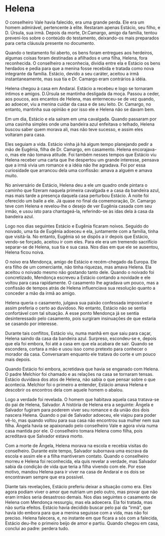 # Helena

O conselheiro Vale havia falecido, era uma grande perda. Ele era um homem admirável, pertencente à elite. Restaram apenas Estácio, seu filho, e D. Úrsula, sua irmã. Depois da morte, Dr.Camargo, amigo da família, tentou preveni-los sobre o conteúdo do testamento, deixando-os mais preparados para certa cláusula presente no documento. 

Quando o testamento foi aberto, os bens foram entregues aos herdeiros, algumas coisas foram destinadas a afilhados e uma filha, Helena, fora reconhecida. O conselheiro a reconhecia, dividia entre ela e Estácio os bens herdados e pedia para que a menina fosse recebida e tratada como nova integrante da família. Estácio, devido a seu caráter, aceitou a irmã instantaneamente, mas sua tia e Dr. Camargo eram contrários à idéia. 

Helena chegou à casa em Andaraí. Estácio a recebeu e logo se tornaram íntimos e amigos. D.Úrsula se mantinha desligada da moça. Passou a ceder, aos poucos, aos encantos de Helena, mas enterneceu-se de vez quando, ao adoecer, viu a menina cuidar da casa e de seu leito. Dr. Camargo, no entanto, mantinha sua opinião e por isso ele e Helena não se davam bem. 

Em um dia, Estácio e ela saíram em uma cavalgada. Quando passaram por uma casinha simples onde uma bandeira azul enfeitava o telhado, Helena buscou saber quem morava ali, mas não teve sucesso, e assim eles voltaram para casa. 

Eles seguiam a vida. Estácio vinha já há algum tempo planejando pedir a mão de Eugênia, filha de Dr. Camargo, em casamento. Helena encorajava-o, mas ele não tomava atitude. Foi também nesses tempos que Estácio viu Helena receber uma carta que lhe despertou um grande interesse, pensava que a irmã vivia um romance e a idéia não lhe agradava. Foi por essa curiosidade que arrancou dela uma confissão: amava a alguém e amava muito. 

No aniversário de Estácio, Helena deu a ele um quadro onde pintara o caminho que fizeram naquela primeira cavalgada e a casa da bandeira azul, mas mais tarde a presença daquela casa perturbou Estácio. À noite foi oferecido um baile a ele. Já quase no final da comemoração, Dr. Camargo teve com Helena e revelou-lhe o desejo de ver Eugênia casada com seu irmão, e usou isto para chantageá-la, referindo-se às idas dela à casa da bandeira azul. 

Logo nos dias seguintes Estácio e Eugênia ficaram noivos. Seguido do noivado, uma tia de Eugênia adoeceu e ela, juntamente com a família, tinha que visitá-la. No entanto, Eugênia só se dispôs a ir depois que Estácio, vendo-se forçado, aceitou ir com eles. Para ele era um tremendo sacrifício separar-se de Helena, sua tia e sua casa. Nos dias em que ele se ausentou, Helena ficou noiva. 

O noivo era Mendonça, amigo de Estácio e recém-chegado da Europa. Ele era filho de um comerciante, não tinha riquezas, mas amava Helena. Ela aceitou o noivado mesmo não gostando tanto dele. Quando o noivado foi concretizado, Mendonça escreveu a Estácio contando a novidade e ele voltou para casa rapidamente. O casamento lhe agradava um pouco, mas a confissão de tempos atrás de Helena influenciava sua resolução quanto a conceder a mão da irmã ao amigo. 

Helena queria o casamento, julgava sua paixão confessada impossível e assim preferia o certo ao duvidoso. No entanto, Estácio não se sentia confortável com tal situação. A esse ponto Mendonça já se sentia desinteressado pelo casamento, pois surgiram insinuações de que estaria se casando por interesse. 

Durante tais conflitos, Estácio viu, numa manhã em que saiu para caçar, Helena saindo da casa da bandeira azul. Surpreso, escondeu-se e, depois que ela foi embora, foi até a casa em que ela acabara de sair. Quando se escondera, cortara a mão e usou isso como pretexto para conhecer o morador da casa. Conversaram enquanto ele tratava do corte e um pouco mais depois. 

Quando Estácio foi embora, acretidava que havia se enganado com Helena. O padre Melchior foi chamado e as relações na casa se tornaram tensas. Estácio duvidava dos atos de Helena, não sabia o que pensar sobre o que acontecia. Melchior foi o primeiro a entender, Estácio amava Helena e descobrir os encontros dela com aquele homem o abalou. 

Logo a verdade foi revelada. O homem que habitava aquela casa tratava-se do pai de Helena, Salvador. A história de Helena era a seguinte: Ângela e Salvador fugiram para poderem viver seu romance e da união dos dois nascera Helena. Quando o pai de Salvador adoeceu, ele viajou para poder vê-lo, mas quando voltou para sua casa não encontrou sua mulher nem sua filha. Ângela havia se apaixonado pelo conselheiro Vale e agora vivia numa casa mantida por ele. O conselheiro tomara Helena como filha, pois acreditava que Salvador estava morto. 

Com a morte de Ângela, Helena morava na escola e recebia visitas do conselheiro. Durante este tempo, Salvador subornava uma escrava da escola e assim ele e a filha mantiveram contato. Quando o conselheiro morreu e Helena foi reconhecida, ela quis revelar a verdade, mas Salvador sabia da condição de vida que teria a filha vivendo com ele. Por esse motivo, mandou Helena para ir viver na casa de Andaraí e os dois se encontravam sempre que era possível. 

Diante tais revelações, Estácio preferiu deixar a situação como era. Eles agora podiam viver o amor que nutriam um pelo outro, mas provar que não eram irmãos seria desastroso demais. Nos dias seguintes o casamento de Helena com Mendonça ressurgiu, mas ela adoecera. Ela foi tratada, mas não surtia efeitos. Estácio havia decidido buscar pelo pai da “irmã”, que havia ido embora para que a menina seguisse com a vida, mas não foi preciso. Helena falecera, e, no instante em que ficara a sós com a falecida, Estácio deu-lhe o primeiro beijo de amor e partiu. Quando chegou em casa, conclui ao padre: perdera tudo. 

